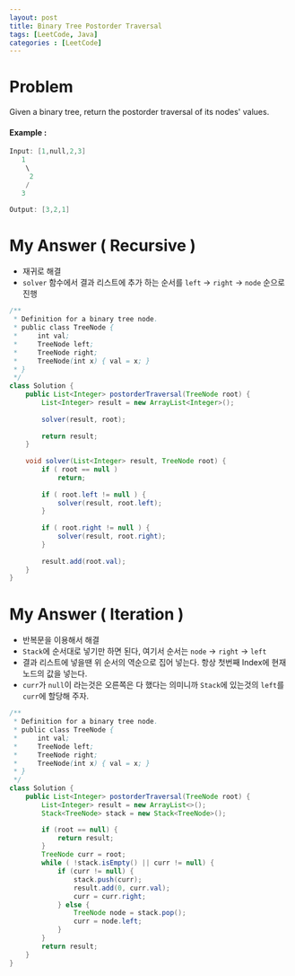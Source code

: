 ```yaml
---
layout: post
title: Binary Tree Postorder Traversal
tags: [LeetCode, Java]
categories : [LeetCode]
---
```


# Problem

Given a binary tree, return the postorder traversal of its nodes' values.

#### Example :

```swift
Input: [1,null,2,3]
   1
    \
     2
    /
   3

Output: [3,2,1]
```

# My Answer ( Recursive )

* 재귀로 해결
* `solver` 함수에서 결과 리스트에 추가 하는 순서를 `left` -> `right` -> `node` 순으로 진행

```java
/**
 * Definition for a binary tree node.
 * public class TreeNode {
 *     int val;
 *     TreeNode left;
 *     TreeNode right;
 *     TreeNode(int x) { val = x; }
 * }
 */
class Solution {
    public List<Integer> postorderTraversal(TreeNode root) {
        List<Integer> result = new ArrayList<Integer>();
        
        solver(result, root);
        
        return result;
    }
    
    void solver(List<Integer> result, TreeNode root) {
        if ( root == null )
            return;
        
        if ( root.left != null ) {
            solver(result, root.left);
        }
        
        if ( root.right != null ) {
            solver(result, root.right);
        }
        
        result.add(root.val);
    }
}
```

# My Answer ( Iteration )

* 반복문을 이용해서 해결
* `Stack`에 순서대로 넣기만 하면 된다, 여기서 순서는 `node` -> `right` -> `left`
* 결과 리스트에 넣을땐 위 순서의 역순으로 집어 넣는다. 항상 첫번째 Index에 현재 노드의 값을 넣는다.
* `curr`가 `null`이 라는것은 오른쪽은 다 했다는 의미니까 `Stack`에 있는것의 `left`를 `curr`에 할당해 주자.

```java
/**
 * Definition for a binary tree node.
 * public class TreeNode {
 *     int val;
 *     TreeNode left;
 *     TreeNode right;
 *     TreeNode(int x) { val = x; }
 * }
 */
class Solution {
    public List<Integer> postorderTraversal(TreeNode root) {
        List<Integer> result = new ArrayList<>();
        Stack<TreeNode> stack = new Stack<TreeNode>();

        if (root == null) {
            return result;
        }
        TreeNode curr = root;
        while ( !stack.isEmpty() || curr != null) {
            if (curr != null) {
                stack.push(curr);
                result.add(0, curr.val);
                curr = curr.right;
            } else {
                TreeNode node = stack.pop();
                curr = node.left;
            }
        }
        return result;
    }
}
```
